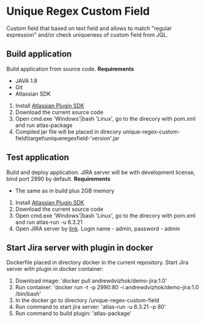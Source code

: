 # Unique Regex Custom Field

Custom field that based on text field and allows to match "regular expression" and/or check uniqueness of custom field from JQL.

## Build application

Build application from source code.
**Requirements**
- JAVA 1.8
- Git
- Atlassian SDK

1. Install [Atlassian Plugin SDK](https://developer.atlassian.com/server/framework/atlassian-sdk/set-up-the-atlassian-plugin-sdk-and-build-a-project/) 
2. Download the current source code
3. Open cmd.exe 'Windows'|bash 'Linux', go to the direcory with pom.xml and run atlas-package
4. Compiled jar file will be placed in direcory unique-regex-custom-field\target\uniqueregexfield-'version'.jar

## Test application

Build and deploy application. JIRA server will be with development license, bind port 2990 by default.
**Requirements**
- The same as in build plus 2GB memory

1. Install [Atlassian Plugin SDK](https://developer.atlassian.com/server/framework/atlassian-sdk/set-up-the-atlassian-plugin-sdk-and-build-a-project/) 
2. Download the current source code
3. Open cmd.exe 'Windows'|bash 'Linux', go to the direcory with pom.xml and run atlas-run -u 6.3.21
4. Open JIRA server by [link](http://localhost:2990/jira/). Login name - admin, password - admin

## Start Jira server with plugin in docker

Dockerfile placed in directory docker in the current repository. 
Start Jira server with plugin in docker container:
1. Download image: 'docker pull andrewdvizhok/demo-jira:1.0'
2. Run container: 'docker run -t -p 2990:80 -i andrewdvizhok/demo-jira:1.0 /bin/bash'
3. In the docker go to directory /unique-regex-custom-field
4. Run command to start jira server: 'atlas-run -u 6.3.21 -p 80'
5. Run command to build plugin: 'atlas-package'
